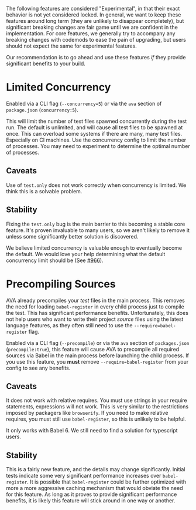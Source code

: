 The following features are considered "Experimental", in that their exact behavior is not yet considered locked. In general, we want to keep these features around long term (they are unlikely to disappear completely), but significant breaking changes are fair game until we are confident in the implementation. For core features, we generally try to accompany any breaking changes with codemods to ease the pain of upgrading, but users should not expect the same for experimental features.

Our recommendation is to go ahead and use these features *if* they provide significant benefits to your build.

# Limited Concurrency

Enabled via a CLI flag (`--concurrency=5`) or via the `ava` section of `package.json` (`concurrency:5`).

This will limit the number of test files spawned concurrently during the test run. The default is unlimited, and will cause all test files to be spawned at once. This can overload some systems if there are many, many test files. Especially on CI machines. Use the concurrency config to limit the number of processes. You may need to experiment to determine the optimal number of processes.

## Caveats

Use of `test.only` does not work correctly when concurrency is limited. We think this is a solvable problem.

## Stability

Fixing the `test.only` bug is the main barrier to this becoming a stable core feature. It's proven invaluable to many users, so we aren't likely to remove it unless some significantly better solution is discovered.

We believe limited concurrency is valuable enough to eventually become the default. We would love your help determining what the default concurrency limit should be (See [#966](https://github.com/avajs/ava/issues/966)).


# Precompiling Sources

AVA already precompiles your *test* files in the main process. This removes the need for loading `babel-register` in every child process just to compile the test. This has significant performance benefits. Unfortunately, this does not help users who want to write their project *source* files using the latest language features, as they often still need to use the `--require=babel-register` flag.

Enabled via a CLI flag (`--precompile`) or via the `ava` section of `packages.json` (`precompile:true`), this feature will cause AVA to precompile all required sources via Babel in the main process before launching the child process. If you use this feature, you **must** remove `--require=babel-register` from your config to see any benefits.

## Caveats

It does not work with relative requires. You must use strings in your require statements, expressions will not work. This is very similar to the restrictions imposed by packagers like `browserify`. If you need to make relative requires, you must still use `babel-register`, so this is unlikely to be helpful.

It only works with Babel 6. We still need to find a solution for typescript users.

## Stability

This is a fairly new feature, and the details may change significantly. Initial tests indicate some very significant performance increases over `babel-register`. It is possible that `babel-register` could be further optimized with more a more aggressive caching mechanism that would obviate the need for this feature. As long as it proves to provide significant performance benefits, it is likely this feature will stick around in one way or another.
